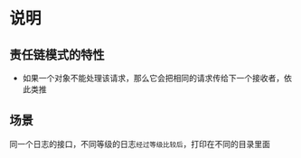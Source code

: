 # 说明



## 责任链模式的特性
- 如果一个对象不能处理该请求，那么它会把相同的请求传给下一个接收者，依此类推

## 场景
同一个日志的接口，不同等级的日志`经过等级比较后`，打印在不同的目录里面
